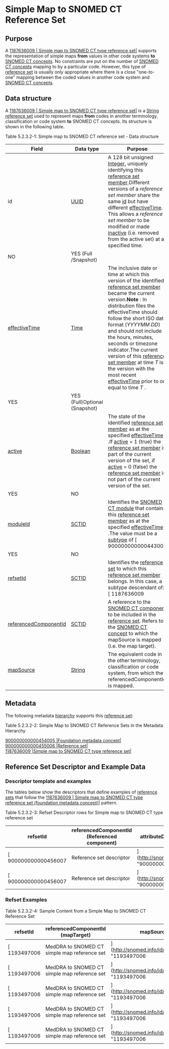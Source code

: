 # Simple Map to SNOMED CT Reference Set

## Purpose

A [1187636009 | Simple map to SNOMED CT type reference set|](http://snomed.info/id/1187636009) supports the representation of simple maps **from** values in other code systems **to** [SNOMED CT concepts](https://confluence.ihtsdotools.org/display/DOCGLOSS/SNOMED+CT+concept). No constraints are put on the number of [SNOMED CT concepts](https://confluence.ihtsdotools.org/display/DOCGLOSS/SNOMED+CT+concept) mapping to by a particular code. However, this type of [reference set](https://confluence.ihtsdotools.org/display/DOCGLOSS/reference+set) is usually only appropriate where there is a close "one-to-one" mapping between the coded values in another code system and [SNOMED CT concepts](https://confluence.ihtsdotools.org/display/DOCGLOSS/SNOMED+CT+concept).

## Data structure

A [1187636009 | Simple map to SNOMED CT type reference set|](http://snomed.info/id/1187636009) is a [String](https://confluence.ihtsdotools.org/display/DOCRELFMT/String+\(data+type\)) [reference set](https://confluence.ihtsdotools.org/display/DOCGLOSS/reference+set) used to represent maps **from** codes in another terminology, classification or code system **to** SNOMED CT concepts. Its structure is shown in the following table.

Table 5.2.3.2-1: Simple map to SNOMED CT reference set - Data structure

| **Field**                                                                                                     | **Data type**                                                                         | **Purpose**                                                                                                                                                                                                                                                                                                                                                                                                                                                                                                                                                                                                                                                                                                                                      | [**Mutable**](https://confluence.ihtsdotools.org/display/DOCGLOSS/Mutable) | **Part of Primary Key**                                         |
| ------------------------------------------------------------------------------------------------------------- | ------------------------------------------------------------------------------------- | ------------------------------------------------------------------------------------------------------------------------------------------------------------------------------------------------------------------------------------------------------------------------------------------------------------------------------------------------------------------------------------------------------------------------------------------------------------------------------------------------------------------------------------------------------------------------------------------------------------------------------------------------------------------------------------------------------------------------------------------------ | -------------------------------------------------------------------------- | --------------------------------------------------------------- |
| id                                                                                                            | [UUID](https://confluence.ihtsdotools.org/display/DOCRELFMT/UUID+\(data+type\))       | A 128 bit unsigned [Integer](https://confluence.ihtsdotools.org/display/DOCRELFMT/Integer+\(data+type\)), uniquely identifying this [reference set member](https://confluence.ihtsdotools.org/display/DOCGLOSS/reference+set+member).Different versions of a _reference set member_ share the same [id](https://confluence.ihtsdotools.org/display/DOCRELFMT/id+\(field\)) but have different [effectiveTime](https://confluence.ihtsdotools.org/display/DOCRELFMT/effectiveTime+\(field\)). This allows a _reference set member_ to be modified or made [inactive](https://confluence.ihtsdotools.org/display/DOCRELFMT/inactive+\(field\)) (i.e. removed from the active set) at a specified time.                                             |                                                                            |                                                                 |
| NO                                                                                                            | YES (Full /Snapshot)                                                                  |                                                                                                                                                                                                                                                                                                                                                                                                                                                                                                                                                                                                                                                                                                                                                  |                                                                            |                                                                 |
| [effectiveTime](https://confluence.ihtsdotools.org/display/DOCRELFMT/effectiveTime+\(field\))                 | [Time](https://confluence.ihtsdotools.org/display/DOCRELFMT/Time+\(data+type\))       | The inclusive date or time at which this version of the identified [reference set member](https://confluence.ihtsdotools.org/display/DOCGLOSS/reference+set+member) became the current version.**Note** : In distribution files the effectiveTime should follow the short ISO date format (_YYYYMM DD_) and should not include the hours, minutes, seconds or timezone indicator.The current version of this [reference set member](https://confluence.ihtsdotools.org/display/DOCGLOSS/reference+set+member) at time _T_ is the version with the most recent [effectiveTime](https://confluence.ihtsdotools.org/display/DOCRELFMT/effectiveTime+\(field\)) prior to or equal to time _T_ .                                                      |                                                                            |                                                                 |
| YES                                                                                                           | YES (Full)Optional (Snapshot)                                                         |                                                                                                                                                                                                                                                                                                                                                                                                                                                                                                                                                                                                                                                                                                                                                  |                                                                            |                                                                 |
| [active](https://confluence.ihtsdotools.org/display/DOCRELFMT/active+\(field\))                               | [Boolean](https://confluence.ihtsdotools.org/display/DOCRELFMT/Boolean+\(data+type\)) | The state of the identified [reference set member](https://confluence.ihtsdotools.org/display/DOCGLOSS/reference+set+member) as at the specified [effectiveTime](https://confluence.ihtsdotools.org/display/DOCRELFMT/effectiveTime+\(field\)) .If [active](https://confluence.ihtsdotools.org/display/DOCRELFMT/active+\(field\)) = 1 (true) the [reference set member](https://confluence.ihtsdotools.org/display/DOCGLOSS/reference+set+member) is part of the current version of the set, if [active](https://confluence.ihtsdotools.org/display/DOCRELFMT/active+\(field\)) = 0 (false) the [reference set member](https://confluence.ihtsdotools.org/display/DOCGLOSS/reference+set+member) is not part of the current version of the set. |                                                                            |                                                                 |
| YES                                                                                                           | NO                                                                                    |                                                                                                                                                                                                                                                                                                                                                                                                                                                                                                                                                                                                                                                                                                                                                  |                                                                            |                                                                 |
| [moduleId](https://confluence.ihtsdotools.org/display/DOCRELFMT/moduleId+\(field\))                           | [SCTID](https://confluence.ihtsdotools.org/display/DOCRELFMT/SCTID+\(data+type\))     | Identifies the [SNOMED CT module](https://confluence.ihtsdotools.org/display/DOCGLOSS/SNOMED+CT+module) that contains this [reference set member](https://confluence.ihtsdotools.org/display/DOCGLOSS/reference+set+member) as at the specified [effectiveTime](https://confluence.ihtsdotools.org/display/DOCRELFMT/effectiveTime+\(field\)) .The value must be a [subtype](https://confluence.ihtsdotools.org/display/DOCGLOSS/subtype) of \[ 900000000000443000                                                                                                                                                                                                                                                                               | Module (core metadata concept)                                             | ]\(http://snomed.info/id/900000000000443000 "900000000000443000 |
| YES                                                                                                           | NO                                                                                    |                                                                                                                                                                                                                                                                                                                                                                                                                                                                                                                                                                                                                                                                                                                                                  |                                                                            |                                                                 |
| [refsetId](https://confluence.ihtsdotools.org/display/DOCRELFMT/refsetId+\(field\))                           | [SCTID](https://confluence.ihtsdotools.org/display/DOCRELFMT/SCTID+\(data+type\))     | Identifies the [reference set](https://confluence.ihtsdotools.org/display/DOCGLOSS/reference+set) to which this [reference set member](https://confluence.ihtsdotools.org/display/DOCGLOSS/reference+set+member) belongs. In this case, a subtype descendant of: \[ 1187636009                                                                                                                                                                                                                                                                                                                                                                                                                                                                   | Simple map to SNOMED CT type reference set                                 | ]\(http://snomed.info/id/1187636009 "1187636009                 |
| [referencedComponentId](https://confluence.ihtsdotools.org/display/DOCRELFMT/referencedComponentId+\(field\)) | [SCTID](https://confluence.ihtsdotools.org/display/DOCRELFMT/SCTID+\(data+type\))     | A reference to the [SNOMED CT component](https://confluence.ihtsdotools.org/display/DOCGLOSS/SNOMED+CT+component) to be included in the [reference set](https://confluence.ihtsdotools.org/display/DOCGLOSS/reference+set). Refers to the [SNOMED CT concept](https://confluence.ihtsdotools.org/display/DOCGLOSS/SNOMED+CT+concept) to which the mapSource is mapped (i.e. the map target).                                                                                                                                                                                                                                                                                                                                                     | NO                                                                         | NO                                                              |
| [mapSource](https://confluence.ihtsdotools.org/display/DOCRELFMT/mapSource+\(field\))                         | [String](https://confluence.ihtsdotools.org/display/DOCRELFMT/String+\(data+type\))   | The equivalent code in the other terminology, classification or code system, from which the referencedComponentId is mapped.                                                                                                                                                                                                                                                                                                                                                                                                                                                                                                                                                                                                                     | YES                                                                        | NO                                                              |

## Metadata

The following metadata [hierarchy](https://confluence.ihtsdotools.org/display/DOCGLOSS/hierarchy) supports this [reference set](https://confluence.ihtsdotools.org/display/DOCGLOSS/reference+set):

Table 5.2.3.2-2: Simple Map to SNOMED CT Reference Sets in the Metadata Hierarchy

[900000000000454005 |Foundation metadata concept|](http://snomed.info/id/900000000000454005)\
[900000000000455006 |Reference set|](http://snomed.info/id/900000000000455006)\
[1187636009 |Simple map to SNOMED CT type reference set|](http://snomed.info/id/1187636009)

## Reference Set Descriptor and Example Data

### Descriptor template and examples

The tables below show the descriptors that define examples of [reference sets](https://confluence.ihtsdotools.org/display/DOCGLOSS/reference+set) that follow the [1187636009 | Simple map to SNOMED CT type reference set (foundation metadata concept)|](http://snomed.info/id/1187636009) pattern.

Table 5.2.3.2-3: Refset Descriptor rows for Simple map to SNOMED CT type reference set

| **refsetId**          | **referencedComponentId (Referenced component)** | **attributeDescription (Attribute description)**                | **attributeType (Attribute type)** | **attributeOrder (Attribute order)** |
| --------------------- | ------------------------------------------------ | --------------------------------------------------------------- | ---------------------------------- | ------------------------------------ |
| \[ 900000000000456007 | Reference set descriptor                         | ]\(http://snomed.info/id/900000000000456007 "900000000000456007 | Reference set descriptor           | ")                                   |
| \[ 900000000000456007 | Reference set descriptor                         | ]\(http://snomed.info/id/900000000000456007 "900000000000456007 | Reference set descriptor           | ")                                   |

### Refset Examples

Table 5.2.3.2-4: Sample Content from a Simple Map to SNOMED CT Reference Set

| **refsetId**  | **referencedComponentId (mapTarget)**        | **mapSource**                                   |
| ------------- | -------------------------------------------- | ----------------------------------------------- |
| \[ 1193497006 | MedDRA to SNOMED CT simple map reference set | ]\(http://snomed.info/id/1193497006 "1193497006 |
| \[ 1193497006 | MedDRA to SNOMED CT simple map reference set | ]\(http://snomed.info/id/1193497006 "1193497006 |
| \[ 1193497006 | MedDRA to SNOMED CT simple map reference set | ]\(http://snomed.info/id/1193497006 "1193497006 |
| \[ 1193497006 | MedDRA to SNOMED CT simple map reference set | ]\(http://snomed.info/id/1193497006 "1193497006 |
| \[ 1193497006 | MedDRA to SNOMED CT simple map reference set | ]\(http://snomed.info/id/1193497006 "1193497006 |
